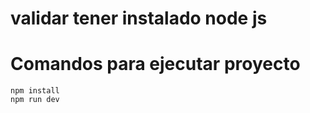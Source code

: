 # validar tener instalado node js
# Comandos para ejecutar proyecto

    npm install 
    npm run dev